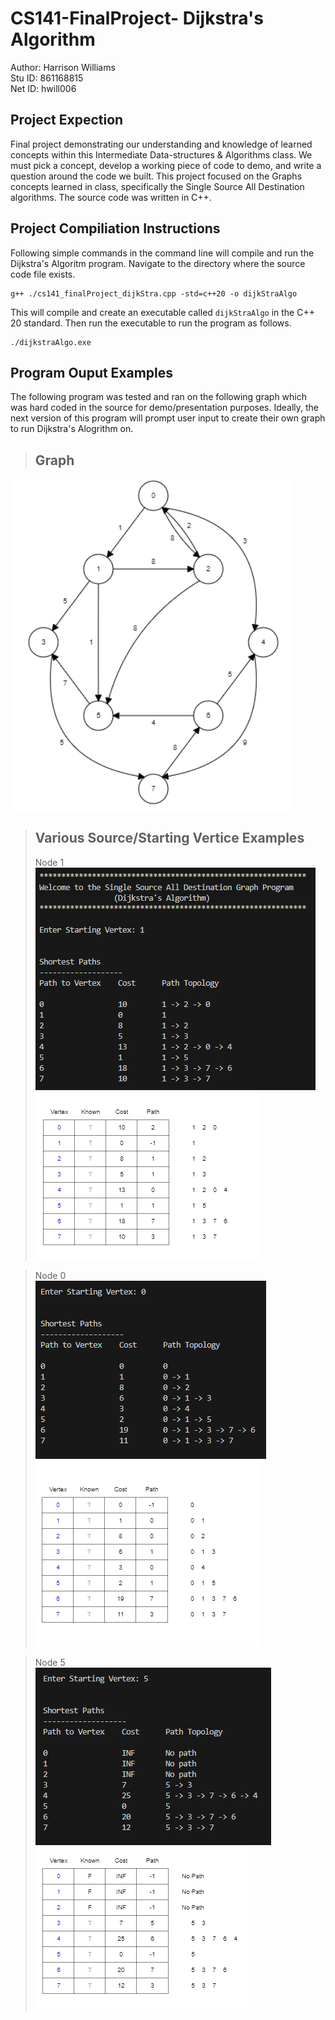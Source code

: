 # CS141-FinalProject- Dijkstra's Algorithm

Author: Harrison Williams <br />
Stu ID: 861168815 <br />
Net ID: hwill006 <br />


## Project Expection
Final project demonstrating our understanding and knowledge of learned concepts within this Intermediate Data-structures & Algorithms class. We must pick a concept, develop a working piece of code to demo, and write a question around the code we built. This project focused on the Graphs concepts learned in class, specifically the Single Source All Destination algorithms. The source code was written in C++.

## Project Compiliation Instructions
Following simple commands in the command line will compile and run the Dijkstra's Algoritm program. Navigate to the directory where the source code file exists.

```
g++ ./cs141_finalProject_dijkStra.cpp -std=c++20 -o dijkStraAlgo
```

This will compile and create an executable called `dijkStraAlgo` in the C++ 20 standard. Then run the executable to run the program as follows.

```
./dijkstraAlgo.exe
```

## Program Ouput Examples
The following program was tested and ran on the following graph which was hard coded in the source for demo/presentation purposes. Ideally, the next version of this program will prompt user input to create their own graph to run Dijkstra's Alogrithm on. 

> ## Graph 
<img width="450" src="https://github.com/HWFord16/CS141-FinalProject/blob/main/OutputPNGs/cs141_dijkstra_graph.png">

>## Various Source/Starting Vertice Examples
> Node 1 <br />
![Node 1](https://github.com/HWFord16/CS141-FinalProject/blob/main/OutputPNGs/cs141_dijkstra_sourceNode1_programOutput.PNG)
![Node 1](https://github.com/HWFord16/CS141-FinalProject/blob/main/OutputPNGs/cs141_dijkstra_sourceNode1.PNG)

>Node 0 <br />
![Node 0](https://github.com/HWFord16/CS141-FinalProject/blob/main/OutputPNGs/cs141_dijkstra_sourceNode0_programOutput.PNG)
![Node 0](https://github.com/HWFord16/CS141-FinalProject/blob/main/OutputPNGs/cs141_dijkstra_sourceNode0.PNG)

>Node 5 <br />
![Node 5](https://github.com/HWFord16/CS141-FinalProject/blob/main/OutputPNGs/cs141_dijkstra_sourceNode5_programOutput.PNG)
![Node 5](https://github.com/HWFord16/CS141-FinalProject/blob/main/OutputPNGs/cs141_dijkstra_sourceNode5.PNG)
